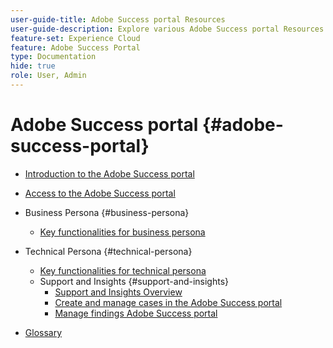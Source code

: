 ```yaml
---
user-guide-title: Adobe Success portal Resources
user-guide-description: Explore various Adobe Success portal Resources for more details.
feature-set: Experience Cloud
feature: Adobe Success Portal
type: Documentation
hide: true
role: User, Admin
---
```


# Adobe Success portal {#adobe-success-portal}

- [Introduction to the Adobe Success portal](/help/adobe-success-portal/adobe-success-portal-introduction.md)

- [Access to the Adobe Success portal](/help/adobe-success-portal/access-to-the-adobe-success-portal.md)

- Business Persona {#business-persona}
    - [Key functionalities for business persona](/help/adobe-success-portal/business-persona/key-functionalities-for-business-persona.md)
- Technical Persona {#technical-persona}
    - [Key functionalities for technical persona](/help/adobe-success-portal/technical-persona/key-functionalities-for-technical-persona.md)
    - Support and Insights {#support-and-insights}
        - [Support and Insights Overview](/help/adobe-success-portal/technical-persona/support-and-insights/support-and-insights-overview.md)
        - [Create and manage cases in the Adobe Success portal](/help/adobe-success-portal/technical-persona/support-and-insights/create-and-manage-cases-in-the-adobe-success-portal.md)
        - [Manage findings Adobe Success portal](/help/adobe-success-portal/technical-persona/support-and-insights/manage-findings-adobe-success-portal.md)

- [Glossary](/help/adobe-success-portal/glossary.md)
